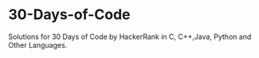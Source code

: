 # 30-Days-of-Code
Solutions for 30 Days of Code by HackerRank in C, C++,Java, Python and Other Languages.
